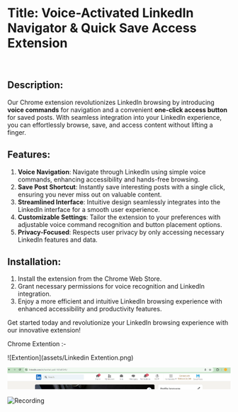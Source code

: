 

<h1><strong>Title:</strong> Voice-Activated LinkedIn Navigator & Quick Save Access Extension</h1>


<br>
<h2><strong>Description</strong>:</h2>
<p>Our Chrome extension revolutionizes LinkedIn browsing by introducing <strong>voice commands</strong> for navigation and a convenient <strong>one-click access button</strong> for saved posts. With seamless integration into your LinkedIn experience, you can effortlessly browse, save, and access content without lifting a finger.</p>

<h2><strong>Features</strong>:</h2>
<ol>
    <li><strong>Voice Navigation</strong>: Navigate through LinkedIn using simple voice commands, enhancing accessibility and hands-free browsing.</li>
    <li><strong>Save Post Shortcut</strong>: Instantly save interesting posts with a single click, ensuring you never miss out on valuable content.</li>
    <li><strong>Streamlined Interface</strong>: Intuitive design seamlessly integrates into the LinkedIn interface for a smooth user experience.</li>
    <li><strong>Customizable Settings</strong>: Tailor the extension to your preferences with adjustable voice command recognition and button placement options.</li>
    <li><strong>Privacy-Focused</strong>: Respects user privacy by only accessing necessary LinkedIn features and data.</li>
</ol>

<h2><strong>Installation</strong>:</h2>
<ol>
    <li>Install the extension from the Chrome Web Store.</li>
    <li>Grant necessary permissions for voice recognition and LinkedIn integration.</li>
    <li>Enjoy a more efficient and intuitive LinkedIn browsing experience with enhanced accessibility and productivity features.</li>
</ol>

<p>Get started today and revolutionize your LinkedIn browsing experience with our innovative extension!</p>


Chrome Extention :-
    
   

![Extention](assets/Linkedin Extention.png)
    
    
![Add Save Post Icon](./assets/add%20save%20post%20btn.png)


![Recording](./public/screen/skill.png)




